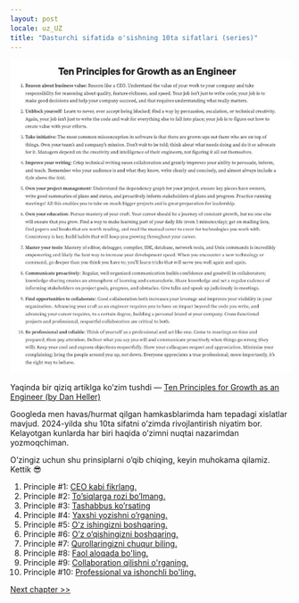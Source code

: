 ```yaml
---
layout: post
locale: uz_UZ
title: "Dasturchi sifatida o'sishning 10ta sifatlari (series)"
---
```

<style>
  img {
    max-width: 100%;
  }
</style>
![ten-principles](/assets/principles.jpg)

Yaqinda bir qiziq artiklga ko’zim tushdi — [Ten Principles for Growth as an Engineer (by Dan Heller)](https://medium.com/@daniel.heller/ten-principles-for-growth-69015e08c35b)

Googleda men havas/hurmat qilgan hamkasblarimda ham tepadagi xislatlar mavjud. 2024-yilda shu 10ta sifatni o’zimda rivojlantirish niyatim bor. Kelayotgan kunlarda har biri haqida o’zimni nuqtai nazarimdan yozmoqchiman.

O’zingiz uchun shu prinsiplarni o’qib chiqing, keyin muhokama qilamiz. Kettik 😎

1. Principle #1: [CEO kabi fikrlang.](/2024/01/25/principle-1-ceo-kabi-fikrlang.html)
2. Principle #2: [To’siqlarga rozi bo’lmang.](/2024/01/26/principle-2-tosiqlarga-rozi-bolmang.html)
3. Principle #3: [Tashabbus ko’rsating](/2024/01/27/principle-3-tashabbus-korsating.html)
4. Principle #4: [Yaxshi yozishni o’rganing.](/2024/01/28/principle-4-yaxshi-yozing.html)
5. Principle #5: [O'z ishingizni boshqaring.](/2024/01/29/principle-5-oz-ishingizni-boshqaring.html)
6. Principle #6: [O’z o’qishingizni boshqaring.](/2024/02/01/principle-6-oz-oqishingizni-boshqaring.html)
7. Principle #7: [Qurollaringizni chuqur biling.](/2024/02/02/principle-7-qurollaringizni-chuqur-biling.html)
8. Principle #8: [Faol aloqada bo'ling.](/2024/02/04/principle-8-faol-aloqada-boling.html)
9. Principle #9: [Collaboration qilishni o'rganing.](/2024/02/07/principle-9-collaboration.html)
10. Principle #10: [Professional va ishonchli bo'ling.](/2024/02/09/principle-10-professional-va-ishonchli-boling.html)

[Next chapter >>](/2024/01/25/principle-1-ceo-kabi-fikrlang.html)